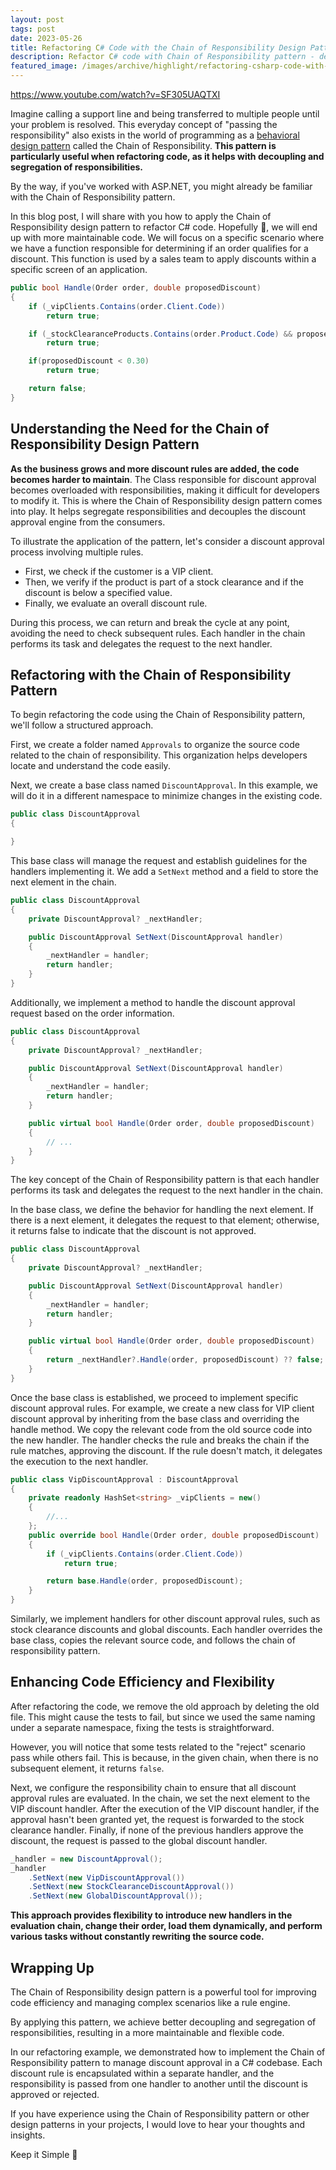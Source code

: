 ```yaml
---
layout: post
tags: post
date: 2023-05-26
title: Refactoring C# Code with the Chain of Responsibility Design Pattern
description: Refactor C# code with Chain of Responsibility pattern - decouple business logic, segregate responsibilities, and improve maintainability.
featured_image: /images/archive/highlight/refactoring-csharp-code-with-the-chain-of-responsibility-design-pattern.png
---
```


https://www.youtube.com/watch?v=SF305UAQTXI

Imagine calling a support line and being transferred to multiple people until your problem is resolved. This everyday concept of "passing the responsibility" also exists in the world of programming as a [behavioral design pattern](https://refactoring.guru/design-patterns/behavioral-patterns) called the Chain of Responsibility. **This pattern is particularly useful when refactoring code, as it helps with decoupling and segregation of responsibilities.**

By the way, if you've worked with ASP.NET, you might already be familiar with the Chain of Responsibility pattern.

In this blog post, I will share with you how to apply the Chain of Responsibility design pattern to refactor C# code. Hopefully 🤞, we will end up with more maintainable code. We will focus on a specific scenario where we have a function responsible for determining if an order qualifies for a discount. This function is used by a sales team to apply discounts within a specific screen of an application.

```csharp
public bool Handle(Order order, double proposedDiscount)
{
    if (_vipClients.Contains(order.Client.Code))
        return true;

    if (_stockClearanceProducts.Contains(order.Product.Code) && proposedDiscount < 0.80)
        return true;

    if(proposedDiscount < 0.30)
        return true;

    return false;
}
```

## Understanding the Need for the Chain of Responsibility Design Pattern

**As the business grows and more discount rules are added, the code becomes harder to maintain**. The Class responsible for discount approval becomes overloaded with responsibilities, making it difficult for developers to modify it. This is where the Chain of Responsibility design pattern comes into play. It helps segregate responsibilities and decouples the discount approval engine from the consumers.

To illustrate the application of the pattern, let's consider a discount approval process involving multiple rules.

- First, we check if the customer is a VIP client.
- Then, we verify if the product is part of a stock clearance and if the discount is below a specified value.
- Finally, we evaluate an overall discount rule.

During this process, we can return and break the cycle at any point, avoiding the need to check subsequent rules. Each handler in the chain performs its task and delegates the request to the next handler.

## Refactoring with the Chain of Responsibility Pattern

To begin refactoring the code using the Chain of Responsibility pattern, we'll follow a structured approach.

First, we create a folder named `Approvals` to organize the source code related to the chain of responsibility. This organization helps developers locate and understand the code easily.

Next, we create a base class named `DiscountApproval`. In this example, we will do it in a different namespace to minimize changes in the existing code.

```csharp
public class DiscountApproval
{

}
```

This base class will manage the request and establish guidelines for the handlers implementing it. We add a `SetNext` method and a field to store the next element in the chain.

```csharp
public class DiscountApproval
{
    private DiscountApproval? _nextHandler;

    public DiscountApproval SetNext(DiscountApproval handler)
    {
        _nextHandler = handler;
        return handler;
    }
}
```

Additionally, we implement a method to handle the discount approval request based on the order information.

```csharp
public class DiscountApproval
{
    private DiscountApproval? _nextHandler;

    public DiscountApproval SetNext(DiscountApproval handler)
    {
        _nextHandler = handler;
        return handler;
    }

    public virtual bool Handle(Order order, double proposedDiscount)
    {
        // ...
    }
}
```

The key concept of the Chain of Responsibility pattern is that each handler performs its task and delegates the request to the next handler in the chain.

In the base class, we define the behavior for handling the next element. If there is a next element, it delegates the request to that element; otherwise, it returns false to indicate that the discount is not approved.

```csharp
public class DiscountApproval
{
    private DiscountApproval? _nextHandler;

    public DiscountApproval SetNext(DiscountApproval handler)
    {
        _nextHandler = handler;
        return handler;
    }

    public virtual bool Handle(Order order, double proposedDiscount)
    {
        return _nextHandler?.Handle(order, proposedDiscount) ?? false;
    }
}
```

Once the base class is established, we proceed to implement specific discount approval rules. For example, we create a new class for VIP client discount approval by inheriting from the base class and overriding the handle method. We copy the relevant code from the old source code into the new handler. The handler checks the rule and breaks the chain if the rule matches, approving the discount. If the rule doesn't match, it delegates the execution to the next handler.

```csharp
public class VipDiscountApproval : DiscountApproval
{
    private readonly HashSet<string> _vipClients = new()
    {
        //...
    };
    public override bool Handle(Order order, double proposedDiscount)
    {
        if (_vipClients.Contains(order.Client.Code))
            return true;

        return base.Handle(order, proposedDiscount);
    }
}
```

Similarly, we implement handlers for other discount approval rules, such as stock clearance discounts and global discounts. Each handler overrides the base class, copies the relevant source code, and follows the chain of responsibility pattern.

## Enhancing Code Efficiency and Flexibility

After refactoring the code, we remove the old approach by deleting the old file. This might cause the tests to fail, but since we used the same naming under a separate namespace, fixing the tests is straightforward.

However, you will notice that some tests related to the "reject" scenario pass while others fail. This is because, in the given chain, when there is no subsequent element, it returns `false`.

Next, we configure the responsibility chain to ensure that all discount approval rules are evaluated. In the chain, we set the next element to the VIP discount handler. After the execution of the VIP discount handler, if the approval hasn't been granted yet, the request is forwarded to the stock clearance handler. Finally, if none of the previous handlers approve the discount, the request is passed to the global discount handler.

```csharp
_handler = new DiscountApproval();
_handler
    .SetNext(new VipDiscountApproval())
    .SetNext(new StockClearanceDiscountApproval())
    .SetNext(new GlobalDiscountApproval());
```

**This approach provides flexibility to introduce new handlers in the evaluation chain, change their order, load them dynamically, and perform various tasks without constantly rewriting the source code.**

## Wrapping Up

The Chain of Responsibility design pattern is a powerful tool for improving code efficiency and managing complex scenarios like a rule engine.

By applying this pattern, we achieve better decoupling and segregation of responsibilities, resulting in a more maintainable and flexible code.

In our refactoring example, we demonstrated how to implement the Chain of Responsibility pattern to manage discount approval in a C# codebase. Each discount rule is encapsulated within a separate handler, and the responsibility is passed from one handler to another until the discount is approved or rejected.

If you have experience using the Chain of Responsibility pattern or other design patterns in your projects, I would love to hear your thoughts and insights.

Keep it Simple 🌱
